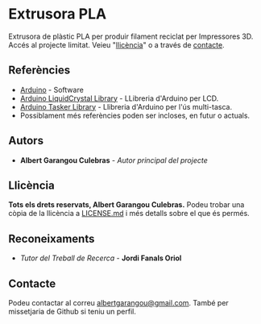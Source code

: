 # Extrusora PLA
Extrusora de plàstic PLA per produir filament reciclat per Impressores 3D.
Accés al projecte limitat. Veieu "[llicència](LICENSE.md)" o a través de [contacte](mailto:albertgarangou@gmail.com).

## Referències
* [Arduino](https://www.arduino.cc/) - Software
* [Arduino LiquidCrystal Library](https://www.arduino.cc/en/Reference/LiquidCrystal) - LLibreria d'Arduino per LCD.
* [Arduino Tasker Library](https://github.com/joysfera/arduino-tasker) - Llibreria d'Arduino per l'ús multi-tasca.
* Possiblament més referències poden ser incloses, en futur o actuals.

## Autors
* **Albert Garangou Culebras** - *Autor principal del projecte*

## Llicència
**Tots els drets reservats, Albert Garangou Culebras.**
Podeu trobar una còpia de la llicència a [LICENSE.md](LICENSE.md) i més detalls sobre el que és permés.

## Reconeixaments
* *Tutor del Treball de Recerca* - **Jordi Fanals Oriol**

## Contacte
Podeu contactar al correu [albertgarangou@gmail.com](mailto:albertgarangou@gmail.com).
També per missetjaria de Github si teniu un perfil.
